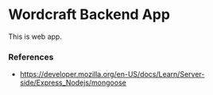 # Wordcraft Backend App

This is web app.

### References
* https://developer.mozilla.org/en-US/docs/Learn/Server-side/Express_Nodejs/mongoose
